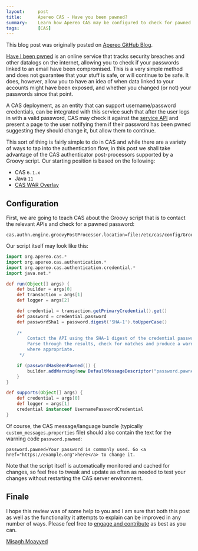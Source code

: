 ```yaml
---
layout:     post
title:      Apereo CAS - Have you been pawned?
summary:    Learn how Apereo CAS may be configured to check for pawned passwords and warn the user, using the haveibeenpawned.com service
tags:       [CAS]
---
```


<div class="alert alert-success"><i class="far fa-lightbulb"></i> This blog post was originally posted on <a href="https://github.com/apereo/apereo.github.io">Apereo GitHub Blog</a>.</div>

[Have I been pwned](https://haveibeenpwned.com/API/v2) is an online service that tracks security breaches and other datalogs on the internet, 
allowing you to check if your passwords linked to an email have been compromised. This is a very simple method and does not guarantee that your stuff is safe, 
or will continue to be safe. It does, however, allow you to have an idea of when data linked to your accounts might have been exposed, 
and whether you changed (or not) your passwords since that point.

<script async src="https://pagead2.googlesyndication.com/pagead/js/adsbygoogle.js"></script>
<ins class="adsbygoogle"
     style="display:block; text-align:center;"
     data-ad-layout="in-article"
     data-ad-format="fluid"
     data-ad-client="ca-pub-8081398210264173"
     data-ad-slot="3789603713"></ins>
<script>
     (adsbygoogle = window.adsbygoogle || []).push({});
</script>

A CAS deployment, as an entity that can support username/password credentials, can be integrated with this service such that after the user logs 
in with a valid password, CAS may check it against the [service API](https://haveibeenpwned.com/API/v2#SearchingPwnedPasswordsByRange) and present a page to the user notifying them if their password has been pwned suggesting they should change it, but allow them to continue.

This sort of thing is fairly simple to do in CAS and while there are a variety of ways to tap into the authentication flow, in this post we shall take advantage of
the CAS authenticator post-processors supported by a Groovy script. Our starting position is based on the following:

- CAS `6.1.x`
- Java `11`
- [CAS WAR Overlay](https://github.com/apereo/cas-overlay-template)

## Configuration

First, we are going to teach CAS about the Groovy script that is to contact the relevant APIs and check for a pawned password:

```properties
cas.authn.engine.groovyPostProcessor.location=file:/etc/cas/config/GroovyPostProcessor.groovy
```

Our script itself may look like this:

```groovy
import org.apereo.cas.*
import org.apereo.cas.authentication.*
import org.apereo.cas.authentication.credential.*
import java.net.*

def run(Object[] args) {
    def builder = args[0]
    def transaction = args[1]
    def logger = args[2]

    def credential = transaction.getPrimaryCredential().get()
    def password = credential.password
    def passwordSha1 = password.digest('SHA-1').toUpperCase()
    
    /*
        Contact the API using the SHA-1 digest of the credential password.
        Parse through the results, check for matches and produce a warning 
        where appropriate.
     */

    if (passwordHasBeenPawned()) {
        builder.addWarning(new DefaultMessageDescriptor("password.pawned"))  
    }
}

def supports(Object[] args) {
    def credential = args[0]
    def logger = args[1]
    credential instanceof UsernamePasswordCredential
}
```

Of course, the CAS message/language bundle (typically `custom_messages.properties` file) should also contain the text for the warning code `password.pawned`:

```properties
password.pawned=Your password is commonly used. Go <a href="https://example.org">here</a> to change it.
```

Note that the script itself is automatically monitored and cached for changes, so feel free to tweak and update as often as needed to test
your changes without restarting the CAS server environment.

## Finale

I hope this review was of some help to you and I am sure that both this post as well as the functionality it attempts to explain can be improved in any number of ways. Please feel free to [engage and contribute](https://apereo.github.io/cas/developer/Contributor-Guidelines.html) as best as you can.

[Misagh Moayyed](https://fawnoos.com)
